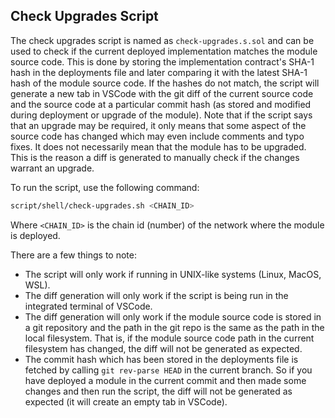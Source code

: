 ## Check Upgrades Script

The check upgrades script is named as `check-upgrades.s.sol` and can be used to check if the current deployed implementation matches the module source code. This is done by storing the implementation contract's SHA-1 hash in the deployments file and later comparing it with the latest SHA-1 hash of the module source code. If the hashes do not match, the script will generate a new tab in VSCode with the git diff of the current source code and the source code at a particular commit hash (as stored and modified during deployment or upgrade of the module). Note that if the script says that an upgrade may be required, it only means that some aspect of the source code has changed which may even include comments and typo fixes. It does not necessarily mean that the module has to be upgraded. This is the reason a diff is generated to manually check if the changes warrant an upgrade.

To run the script, use the following command:

```bash
script/shell/check-upgrades.sh <CHAIN_ID>
```

Where `<CHAIN_ID>` is the chain id (number) of the network where the module is deployed.

There are a few things to note:

- The script will only work if running in UNIX-like systems (Linux, MacOS, WSL).
- The diff generation will only work if the script is being run in the integrated terminal of VSCode.
- The diff generation will only work if the module source code is stored in a git repository and the path in the git repo is the same as the path in the local filesystem. That is, if the module source code path in the current filesystem has changed, the diff will not be generated as expected.
- The commit hash which has been stored in the deployments file is fetched by calling `git rev-parse HEAD` in the current branch. So if you have deployed a module in the current commit and then made some changes and then run the script, the diff will not be generated as expected (it will create an empty tab in VSCode).